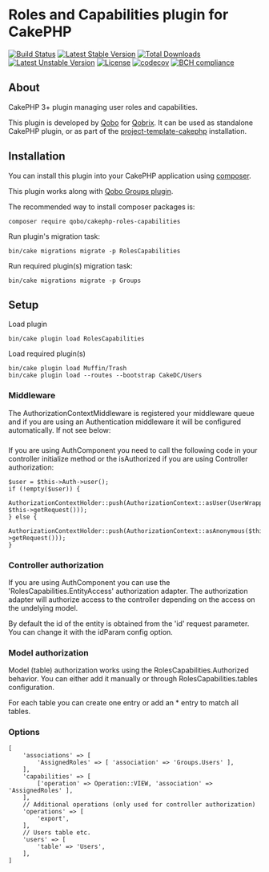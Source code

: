 # Roles and Capabilities plugin for CakePHP

[![Build Status](https://travis-ci.org/QoboLtd/cakephp-roles-capabilities.svg?branch=master)](https://travis-ci.org/QoboLtd/cakephp-roles-capabilities)
[![Latest Stable Version](https://poser.pugx.org/qobo/cakephp-roles-capabilities/v/stable)](https://packagist.org/packages/qobo/cakephp-roles-capabilities)
[![Total Downloads](https://poser.pugx.org/qobo/cakephp-roles-capabilities/downloads)](https://packagist.org/packages/qobo/cakephp-roles-capabilities)
[![Latest Unstable Version](https://poser.pugx.org/qobo/cakephp-roles-capabilities/v/unstable)](https://packagist.org/packages/qobo/cakephp-roles-capabilities)
[![License](https://poser.pugx.org/qobo/cakephp-roles-capabilities/license)](https://packagist.org/packages/qobo/cakephp-roles-capabilities)
[![codecov](https://codecov.io/gh/QoboLtd/cakephp-roles-capabilities/branch/master/graph/badge.svg)](https://codecov.io/gh/QoboLtd/cakephp-roles-capabilities)
[![BCH compliance](https://bettercodehub.com/edge/badge/QoboLtd/cakephp-roles-capabilitie?branch=master)](https://bettercodehub.com/)

## About

CakePHP 3+ plugin managing user roles and capabilities.

This plugin is developed by [Qobo](https://www.qobo.biz) for [Qobrix](https://qobrix.com).  It can be used as standalone CakePHP plugin, or as part of the [project-template-cakephp](https://github.com/QoboLtd/project-template-cakephp) installation.

## Installation

You can install this plugin into your CakePHP application using [composer](http://getcomposer.org).

This plugin works along with [Qobo Groups plugin](https://github.com/QoboLtd/cakephp-groups).

The recommended way to install composer packages is:

```
composer require qobo/cakephp-roles-capabilities
```

Run plugin's migration task:

```
bin/cake migrations migrate -p RolesCapabilities
```

Run required plugin(s) migration task:

```
bin/cake migrations migrate -p Groups
```

## Setup
Load plugin
```
bin/cake plugin load RolesCapabilities
```

Load required plugin(s)
```
bin/cake plugin load Muffin/Trash
bin/cake plugin load --routes --bootstrap CakeDC/Users
```

### Middleware
The AuthorizationContextMiddleware is registered your middleware queue
and if you are using an Authentication middleware it will be configured automatically.
If not see below:

### 
If you are using AuthComponent you need to call the following code
in your controller initialize method or the isAuthorized if you are using
Controller authorization:

```
$user = $this->Auth->user();
if (!empty($user)) {
    AuthorizationContextHolder::push(AuthorizationContext::asUser(UserWrapper::forUser($user), $this->getRequest()));
} else {
    AuthorizationContextHolder::push(AuthorizationContext::asAnonymous($this->getRequest()));
}
```

### Controller authorization

If you are using AuthComponent you can use the 'RolesCapabilities.EntityAccess'
authorization adapter. The authorization adapter will authorize access to the
controller depending on the access on the undelying model.

By default the id of the entity is obtained from the 'id' request parameter.
You can change it with the idParam config option.

### Model authorization
Model (table) authorization works using the RolesCapabilities.Authorized behavior.
You can either add it manually or through RolesCapabilities.tables configuration.

For each table you can create one entry or add an * entry to match all tables.

### Options

```
[
    'associations' => [
        'AssignedRoles' => [ 'association' => 'Groups.Users' ],
    ],
    'capabilities' => [
        ['operation' => Operation::VIEW, 'association' => 'AssignedRoles' ],
    ],
    // Additional operations (only used for controller authorization)
    'operations' => [
        'export',
    ],
    // Users table etc.
    'users' => [
        'table' => 'Users',
    ],
]
```